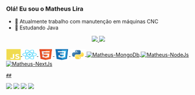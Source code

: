 ### Olá! Eu sou o Matheus Lira


- 🔭 Atualmente trabalho com manutenção em máquinas CNC
- 🌱 Estudando Java

<div align="center">
  <a href="https://github.com/MatheusrLira">
  <img height="150em" src="https://github-readme-stats.vercel.app/api?username=MatheusrLira&show_icons=true&theme=dark&include_all_commits=true&count_private=true"/>
  <img height="150em" src="https://github-readme-stats.vercel.app/api/top-langs/?username=MatheusrLira&layout=compact&langs_count=7&theme=dark"/>
</div>
  
  <div style="display: inline_block"><br>
  <img align="center" alt="Rafa-Js" height="30" width="40" src="https://raw.githubusercontent.com/devicons/devicon/master/icons/javascript/javascript-plain.svg">
  
  <img align="center" alt="Matheus-React" height="30" width="40" src="https://raw.githubusercontent.com/devicons/devicon/master/icons/react/react-original.svg">
  <img align="center" alt="Matheus-HTML" height="30" width="40" src="https://raw.githubusercontent.com/devicons/devicon/master/icons/html5/html5-original.svg">
  <img align="center" alt="Matheus-CSS" height="30" width="40" src="https://raw.githubusercontent.com/devicons/devicon/master/icons/css3/css3-original.svg">
  <img align="center" alt="Matheus-Python" height="30" width="40" src="https://raw.githubusercontent.com/devicons/devicon/master/icons/python/python-original.svg">
  <a href="https://devicon.dev/" target="_blank"><img src="https://cdn.jsdelivr.net/gh/devicons/devicon/icons/mongodb/mongodb-original.svg" align="center" alt="Matheus-MongoDb" height="30" width="40" />
  <a href="https://devicon.dev/" target="_blank"><img src="https://cdn.jsdelivr.net/gh/devicons/devicon/icons/nodejs/nodejs-original.svg"  align="center" alt="Matheus-NodeJs" height="30" width="40"/>
  <a href="https://devicon.dev/" target="_blank"><img src="https://cdn.jsdelivr.net/gh/devicons/devicon/icons/nextjs/nextjs-original.svg" align="center" alt="Matheus-NextJs" height="30" width="40" />
</div>

    ##
    
<a href="https://www.instagram.com/lira_matheus/" target="_blank"><img src="https://img.shields.io/badge/-Instagram-%23E4405F?style=for-the-badge&logo=instagram&logoColor=white" target="_blank"></a>
<a href="https://discord.gg/D4rUgen9" target="_blank"><img src="https://img.shields.io/badge/Discord-7289DA?style=for-the-badge&logo=discord&logoColor=white" target="_blank"></a> 
<a href = "mailto:matheusribeirolira.94@gmail.com"><img src="https://img.shields.io/badge/-Gmail-%23333?style=for-the-badge&logo=gmail&logoColor=white" target="_blank"></a>
<a href="https://www.linkedin.com/in/matheus-lira-56a58b184/" target="_blank"><img src="https://img.shields.io/badge/-LinkedIn-%230077B5?style=for-the-badge&logo=linkedin&logoColor=white" target="_blank"></a>
